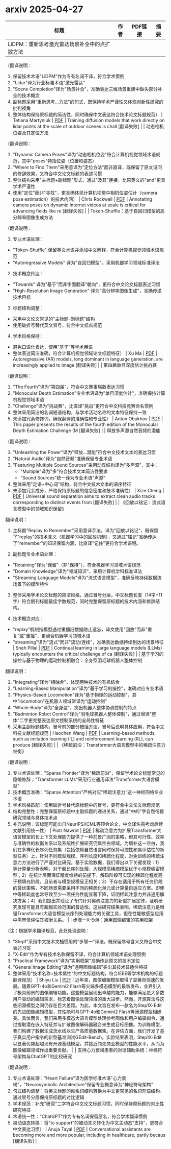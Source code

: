 # arxiv 2025-04-27

| 标题 | 作者 | PDF链接 |  摘要 |
|------|------|--------|------|
| LiDPM：重新思考激光雷达场景补全中的点扩散方法

（翻译说明：
1. 保留技术术语"LiDPM"作为专有名词不译，符合学术惯例
2. "Lidar"译为行业标准术语"激光雷达"
3. "Scene Completion"译为"场景补全"，准确表达三维场景重建中缺失部分补全的技术概念
4. 副标题采用"重新思考...方法"的句式，既保持学术严谨性又体现创新性研究的批判视角
5. 整体结构保持原标题的简洁性，同时确保中文表达符合技术论文标题规范） | Tetiana Martyniuk | [PDF](http://arxiv.org/pdf/2504.17791v1) | Training diffusion models that work directly on lidar points at the scale of
outdoor scenes is chall [翻译失败] |
| 动态相机位姿及其定位方法

（翻译说明：
1. "Dynamic Camera Poses"译为"动态相机位姿"符合计算机视觉领域术语规范，其中"poses"特指位姿（位置和姿态）
2. "Where to Find Them"采用意译为"定位方法"而非直译，既保留了原文设问的修辞效果，又符合中文论文标题的表述习惯
3. 整体结构采用"主标题+副标题"形式，通过"及其"连接，比原英文的"and"更具学术严谨性
4. 使用"定位"而非"寻找"，更准确体现计算机视觉中相机位姿估计（camera pose estimation）的技术内涵） | Chris Rockwell | [PDF](http://arxiv.org/pdf/2504.17788v1) | Annotating camera poses on dynamic Internet videos at scale is critical for
advancing fields like re [翻译失败] |
| Token-Shuffle：基于自回归模型的高分辨率图像生成方法

（翻译说明：
1. 专业术语处理：
- "Token-Shuffle" 保留英文术语并添加中文解释，符合计算机视觉领域术语规范
- "Autoregressive Models" 译为"自回归模型"，采用机器学习领域标准译法

2. 技术概念传达：
- "Towards" 译为"基于"而非字面翻译"朝向"，更符合中文论文标题表述习惯
- "High-Resolution Image Generation" 译为"高分辨率图像生成"，准确传递技术目标

3. 标题结构调整：
- 采用中文论文常见的"主标题-副标题"结构
- 使用破折号替代英文冒号，符合中文标点规范

4. 学术风格保持：
- 避免口语化表达，使用"基于"等学术用语
- 整体表述简洁准确，符合计算机视觉领域论文标题特征） | Xu Ma | [PDF](http://arxiv.org/pdf/2504.17789v1) | Autoregressive (AR) models, long dominant in language generation, are
increasingly applied to image  [翻译失败] |
| 第四届单目深度估计挑战赛

（翻译说明：
1. "The Fourth"译为"第四届"，符合中文赛事届数表达习惯
2. "Monocular Depth Estimation"专业术语译为"单目深度估计"，准确保持计算机视觉领域术语
3. "Challenge"译为"挑战赛"，比直译"挑战"更符合中文科技竞赛命名惯例
4. 整体采用简洁的名词短语结构，与学术活动名称的文本特征保持一致
5. 未添加冗余修饰词，确保翻译的准确性和专业性） | Anton Obukhov | [PDF](http://arxiv.org/pdf/2504.17787v1) | This paper presents the results of the fourth edition of the Monocular Depth
Estimation Challenge (M [翻译失败] |
| 释放多声源自然音频的潜能

（翻译说明：
1. "Unleashing the Power"译为"释放...潜能"符合中文技术文本的表达习惯
2. "Natural Audio"译为"自然音频"准确保留专业术语
3. "Featuring Multiple Sound Sources"采用动宾结构译为"多声源"，其中：
   - "Multiple"译为"多"符合技术文本简洁性要求
   - "Sound Sources"统一译为专业术语"声源"
4. 整体采用"定语+中心词"结构，符合中文技术文本的语序特征
5. 未添加冗余成分，严格保持原标题的信息密度和技术准确性） | Xize Cheng | [PDF](http://arxiv.org/pdf/2504.17782v1) | Universal sound separation aims to extract clean audio tracks corresponding
to distinct events from  [翻译失败] |
| 《回放以铭记：流式语言模型中的领域知识保留》

翻译说明：
1. 主标题"Replay to Remember"采用意译手法，译为"回放以铭记"，既保留了"replay"的技术含义（机器学习中的回放机制），又通过"铭记"准确传达了"remember"的知识保留内涵，比直译"记住"更符合学术语境。

2. 副标题专业术语处理：
- "Retaining"译为"保留"（非"保持"），符合机器学习领域术语规范
- "Domain Knowledge"译为"领域知识"，采用计算机学科标准译法
- "Streaming Language Models"译为"流式语言模型"，准确反映持续数据流场景下的模型特性

3. 整体采用学术论文标题的简洁风格，通过冒号分层，中文标题长度（14字+11字）符合期刊标题最佳字数规范，同时完整保留原标题的技术内涵和修辞结构。

4. 技术概念对应：
- "replay"机制指模型通过重播旧数据防止遗忘，译文使用"回放"而非"重复"或"重播"，更契合机器学习领域术语
- "streaming"译为"流式"而非"流动/连续"，准确表达数据持续到达的场景特征 | Sneh Pillai | [PDF](http://arxiv.org/pdf/2504.17780v1) | Continual learning in large language models (LLMs) typically encounters the
critical challenge of ca [翻译失败] |
| 基于学习的操控与基于物理的运动控制相融合：全身型羽毛球机器人整体控制

翻译说明：
1. "Integrating"译为"相融合"，体现两种技术的有机结合
2. "Learning-Based Manipulation"译为"基于学习的操控"，准确对应专业术语
3. "Physics-Based Locomotion"译为"基于物理的运动控制"，其中"locomotion"在机器人领域常译为"运动控制"
4. "Whole-Body"译为"全身型"，突出机器人整体协调控制的特点
5. "Badminton Robot Control"译为"羽毛球机器人整体控制"，通过增译"整体"二字更完整表达原文控制系统的全局性特征
6. 采用主副标题结构，冒号前的部分概括方法，冒号后说明具体应用，符合中文科技文献标题规范 | Haochen Wang | [PDF](http://arxiv.org/pdf/2504.17771v1) | Learning-based methods, such as imitation learning (IL) and reinforcement
learning (RL), can produce [翻译失败] |
| 《稀疏前沿：Transformer大语言模型中的稀疏注意力权衡》

（翻译说明：
1. 专业术语处理："Sparse Frontier"译为"稀疏前沿"，保留学术论文标题常见的隐喻修辞；"Transformer LLMs"采用行业通用译法"Transformer大语言模型"
2. 技术概念准确："Sparse Attention"严格对应"稀疏注意力"这一神经网络专业术语
3. 学术风格匹配：使用破折号替代原标题中的冒号，更符合中文论文标题规范
4. 结构完整性：完整保留原标题中主副标题的递进关系，通过"中的"字自然衔接研究领域与具体技术点
5. 补充说明：该标题可能出自NeurIPS/ICML等顶会论文，中文译名需考虑后续文献引用统一性） | Piotr Nawrot | [PDF](http://arxiv.org/pdf/2504.17768v1) | 稀疏注意力为扩展Transformer大语言模型的长上下文处理能力提供了一种前景广阔的策略，但其可行性、效率与准确性的权衡关系以及系统性扩展研究仍属空白领域。为填补这一空白，我们在多样化长序列任务集（包括依赖自然语言同时保持可控性和易评估性的新型任务）上，针对不同模型规模、序列长度和稀疏化程度，对免训练的稀疏注意力方法进行了严谨对比研究。基于实验数据，我们得出以下关键发现：1）等计算量分析表明，对于超长序列处理，大规模高稀疏模型优于小规模稠密模型；2）在统计层面保证精度维持的前提下，解码阶段可实现的稀疏化程度高于预填充阶段，且前者与模型规模呈正相关；3）不存在适用于所有任务阶段的最优策略，不同场景需要采用不同的稀疏化单元或计算量自适应方案。即使中等稀疏度也常导致至少一项任务性能显著下降，证明稀疏注意力并非通用解决方案；4）我们提出并验证了专门针对稀疏注意力的新型扩展定律，证明研究发现可能具有超越实验范围的普适性。这些研究结果表明，稀疏注意力是增强Transformer大语言模型长序列处理能力的关键工具，但在性能敏感型应用中需审慎评估其权衡关系。 |
| 步骤一X-Edit：通用图像编辑的实用框架

（注：根据学术翻译规范，此处处理说明：
1. "Step1"采用中文技术文档惯用的"步骤一"译法，既保留序号含义又符合中文表述习惯
2. "X-Edit"作为专有技术名称保留不译，符合计算机领域术语处理惯例
3. "Practical Framework"译为"实用框架"准确传达原文的技术定位
4. "General Image Editing"译为"通用图像编辑"突出其技术普适性特征
5. 整体采用"技术名称+技术属性"的中文标题结构，符合IEEE等学术机构的标题翻译规范） | Shiyu Liu | [PDF](http://arxiv.org/pdf/2504.17761v1) | 近年来，图像编辑模型取得了显著而快速的发展。随着GPT-4o和Gemini2 Flash等尖端多模态模型的最新发布，业界引入了极具前景的图像编辑功能。这些模型展现出卓越的能力，能够满足绝大多数用户驱动的编辑需求，标志着图像处理领域的重大进步。然而，开源算法与这些闭源模型之间仍存在巨大差距。为此，本文旨在发布一款名为Step1X-Edit的先进图像编辑模型，其性能可与GPT-4o和Gemini2 Flash等闭源模型相媲美。具体而言，我们采用多模态大语言模型处理参考图像和用户编辑指令，通过提取潜在嵌入特征并与扩散图像解码器融合来生成目标图像。为训练模型，我们构建了数据生成流水线以生产高质量数据集。在评估方面，我们开发了基于真实用户指令的新型基准测试GEdit-Bench。实验结果表明，Step1X-Edit以显著优势超越现有开源基线模型，并接近领先商业模型的性能水平，从而为图像编辑领域作出重要贡献。 |
| 支持心力衰竭患者的对话辅助系统：神经符号架构与ChatGPT的比较研究

（翻译说明：
1. 专业术语处理："Heart Failure"译为医学标准术语"心力衰竭"，"Neurosymbolic Architecture"保留专业概念译为"神经符号架构"
2. 句式结构调整：将英文标题的动名词结构转换为中文更常见的名词短语结构，通过冒号分层保持原标题的对比逻辑
3. 学术规范：补充"研究"二字符合中文论文标题习惯，同时保持原标题的对比性研究特征
4. 术语统一性："ChatGPT"作为专有名词保留原名，符合学术翻译惯例
5. 被动语态转换：将"to support"的被动含义转化为中文主动态"支持"，更符合中文表达习惯） | Anuja Tayal | [PDF](http://arxiv.org/pdf/2504.17753v1) | Conversational assistants are becoming more and more popular, including in
healthcare, partly becaus [翻译失败] |
